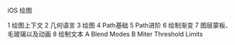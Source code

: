 iOS 绘图

1 绘图上下文
2 几何语言
3 绘图
4 Path基础
5 Path进阶
6 绘制渐变
7 图层蒙板、毛玻璃以及动画
8 绘制文本
A Blend Modes
B Miter Threshold Limits